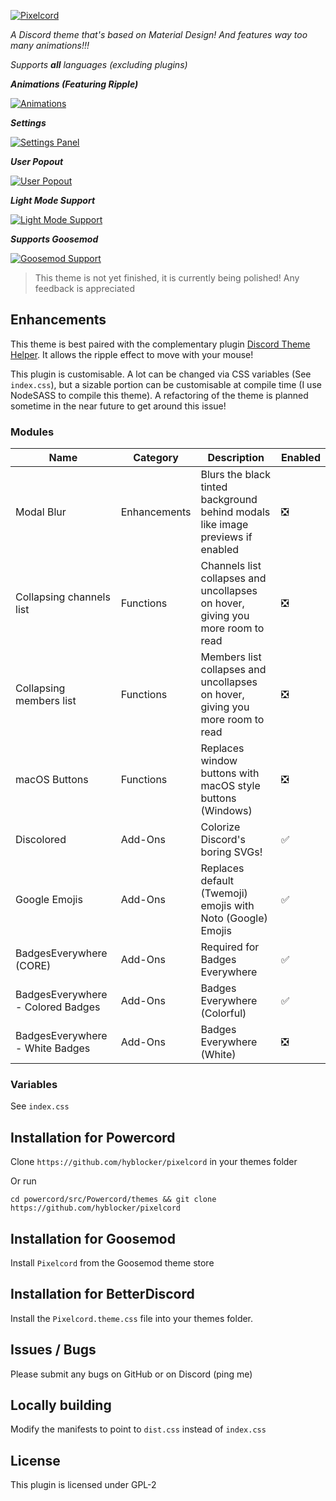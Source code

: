 [![Pixelcord](https://github.com/hyblocker/pixelcord/blob/main/screenshots/logo.png?raw=true)](https://github.com/hyblocker/pixelcord/blob/main/screenshots/logo.png?raw=true)

*A Discord theme that's based on Material Design!*
*And features way too many animations!!!*

*Supports* ***all*** *languages (excluding plugins)*

***Animations (Featuring Ripple)***

[![Animations](https://github.com/hyblocker/pixelcord/blob/main/screenshots/animations.gif?raw=true)](https://github.com/hyblocker/pixelcord/blob/main/screenshots/animations.gif?raw=true)

***Settings***

[![Settings Panel](https://github.com/hyblocker/pixelcord/blob/main/screenshots/settings.png?raw=true)](https://github.com/hyblocker/pixelcord/blob/main/screenshots/settings.png?raw=true)

***User Popout***

[![User Popout](https://github.com/hyblocker/pixelcord/blob/main/screenshots/user_popout.png?raw=true)](https://github.com/hyblocker/pixelcord/blob/main/screenshots/user_popout.png?raw=true)

***Light Mode Support***

[![Light Mode Support](https://github.com/hyblocker/pixelcord/blob/main/screenshots/light_mode.png?raw=true)](https://github.com/hyblocker/pixelcord/blob/main/screenshots/light_mode.png?raw=true)

***Supports Goosemod***

[![Goosemod Support](https://github.com/hyblocker/pixelcord/blob/main/screenshots/goosemod.png?raw=true)](https://github.com/hyblocker/pixelcord/blob/main/screenshots/goosemod.png?raw=true)

> This theme is not yet finished, it is currently being polished! Any feedback is appreciated

## Enhancements

This theme is best paired with the complementary plugin [Discord Theme Helper](https://github.com/hyblocker/discord-theme-helper). It allows the ripple effect to move with your mouse!

This plugin is customisable. A lot can be changed via CSS variables (See `index.css`), but a sizable portion can be customisable at compile time (I use NodeSASS to compile this theme). A refactoring of the theme is planned sometime in the near future to get around this issue!

### Modules

| Name                              | Category     | Description                                                  | Enabled |
| --------------------------------- | ------------ | ------------------------------------------------------------ | ------- |
| Modal Blur                        | Enhancements | Blurs the black tinted background behind modals like image previews if enabled | ❎       |
| Collapsing channels list          | Functions    | Channels list collapses and uncollapses on hover, giving you more room to read | ❎       |
| Collapsing members list           | Functions    | Members list collapses and uncollapses on hover, giving you more room to read | ❎       |
| macOS Buttons                     | Functions    | Replaces window buttons with macOS style buttons (Windows)   | ❎       |
| Discolored                        | Add-Ons      | Colorize Discord's boring SVGs!                              | ✅       |
| Google Emojis                     | Add-Ons      | Replaces default (Twemoji) emojis with Noto (Google) Emojis  | ✅       |
| BadgesEverywhere (CORE)           | Add-Ons      | Required for Badges Everywhere                               | ✅       |
| BadgesEverywhere - Colored Badges | Add-Ons      | Badges Everywhere (Colorful)                                 | ✅       |
| BadgesEverywhere - White Badges   | Add-Ons      | Badges Everywhere (White)                                    | ❎       |

### Variables

See `index.css`

## Installation for Powercord

Clone `https://github.com/hyblocker/pixelcord` in your themes folder

Or run

```
cd powercord/src/Powercord/themes && git clone https://github.com/hyblocker/pixelcord
```

## Installation for Goosemod

Install `Pixelcord` from the Goosemod theme store

## Installation for BetterDiscord

Install the `Pixelcord.theme.css` file into your themes folder.

## Issues / Bugs

Please submit any bugs on GitHub or on Discord (ping me)

## Locally building

Modify the manifests to point to `dist.css` instead of `index.css`

## License

This plugin is licensed under GPL-2

